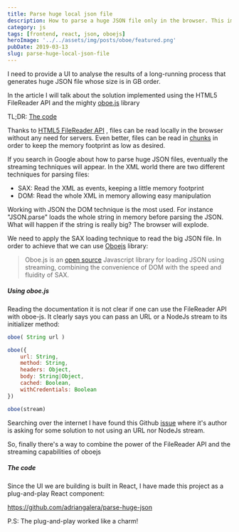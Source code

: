 ```yaml
---
title: Parse huge local json file
description: How to parse a huge JSON file only in the browser. This implementation uses an undocumented Oboejs technique to process the file in batches
category: js
tags: [frontend, react, json, oboejs]
heroImage: '../../assets/img/posts/oboe/featured.png'
pubDate: 2019-03-13
slug: parse-huge-local-json-file
---
```


<p>I need to provide a UI to analyse the results of a long-running process that generates huge JSON file whose size is in GB order.</p>
<p>In the article I will talk about the solution implemented using the HTML5 FileReader API and the mighty <a href="#using-oboe-js">oboe.js</a> library</p>

<p>TL;DR: <a href="#code">The code</a></p>
<p>Thanks to <a href="https://www.html5rocks.com/en/tutorials/file/dndfiles/">HTML5 FileReader API</a> , files can be read locally in the browser without any need for servers. Even better, files can be read in <a href="https://gist.github.com/alediaferia/cfb3a7503039f9278381">chunks</a> in order to keep the memory footprint as low as desired.</p>
<p>If you search in Google about how to parse huge JSON files, eventually the streaming techniques will appear. In the XML world there are two different techniques for parsing files:</p>
<ul>
<li>SAX: Read the XML as events, keeping a little memory footprint</li>
<li>DOM: Read the whole XML in memory allowing easy manipulation</li>
</ul>
<p>Working with JSON the DOM technique is the most used. For instance "JSON.parse" loads the whole string in memory before parsing the JSON. What will happen if the string is really big? The browser will explode.</p>
<p>We need to apply the SAX loading technique to read the big JSON file. In order to achieve that we can use <a href="http://oboejs.com/">Oboejs</a> library:</p>
<blockquote><p>Oboe.js is an <a href="http://oboejs.com/LICENCE">open source</a> Javascript library for loading JSON using streaming, combining the convenience of DOM with the speed and fluidity of SAX.</p></blockquote>
<h5 id="using-oboe-js">Using oboe.js</h5>
<p>Reading the documentation it is not clear if one can use the FileReader API with oboe-js. It clearly says you can pass an URL or a NodeJs stream to its initializer method:</p>

```javascript
oboe( String url )

oboe({
    url: String,
    method: String,
    headers: Object,
    body: String|Object,
    cached: Boolean,
    withCredentials: Boolean
})

oboe(stream)
```

<p>Searching over the internet I have found this Github <a href="https://github.com/jimhigson/oboe.js/issues/112">issue</a> where it's author is asking for some solution to not using an URL nor NodeJs stream.</p>
<p>So, finally there's a way to combine the power of the FileReader API and the streaming capabilities of oboejs</p>
<h5 id="code">The code</h5>
<p>Since the UI we are building is built in React, I have made this project as a plug-and-play React component:</p>
<p><a href="https://github.com/adriangalera/parse-huge-json">https://github.com/adriangalera/parse-huge-json</a></p>
<p>P.S: The plug-and-play worked like a charm!</p>
<p>&nbsp;</p>
